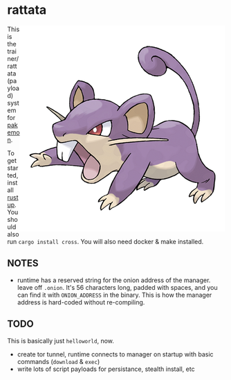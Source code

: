 # rattata

<img src="logo.png" alt="rattata" align="right" />

This is the trainer/rattata (payload) system for [pakemon](https://github.com/notnullgames/pakemon).

To get started, install [rustup](https://rustup.rs/). You should also run `cargo install cross`. You will also need docker & make installed.


## NOTES

- runtime has a reserved string for the onion address of the manager. leave off `.onion`. It's 56 characters long, padded with spaces, and you can find it with `ONION_ADDRESS` in the binary. This is how the manager address is hard-coded without re-compiling.

## TODO

This is basically just `helloworld`, now.

- create tor tunnel, runtime connects to manager on startup with basic commands (`download` & `exec`)
- write lots of script payloads for persistance, stealth install, etc
